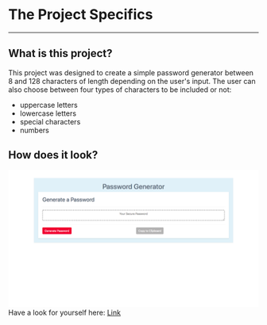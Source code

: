# The Project Specifics
***
## What is this project?
This project was designed to create a simple password generator between 8 and 128 characters of length depending on the user's input. 
The user can also choose between four types of characters to be included or not:
* uppercase letters
* lowercase letters
* special characters
* numbers

## How does it look?
![Image](/assets/images/screenshot.png)
Have a look for yourself here: [Link](https://lisaostman.github.io/passwordgenerator/)
